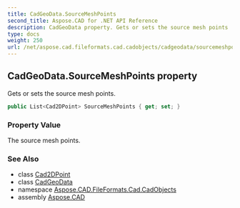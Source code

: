 ```yaml
---
title: CadGeoData.SourceMeshPoints
second_title: Aspose.CAD for .NET API Reference
description: CadGeoData property. Gets or sets the source mesh points
type: docs
weight: 250
url: /net/aspose.cad.fileformats.cad.cadobjects/cadgeodata/sourcemeshpoints/
---
```

## CadGeoData.SourceMeshPoints property

Gets or sets the source mesh points.

```csharp
public List<Cad2DPoint> SourceMeshPoints { get; set; }
```

### Property Value

The source mesh points.

### See Also

* class [Cad2DPoint](../../cad2dpoint/)
* class [CadGeoData](../)
* namespace [Aspose.CAD.FileFormats.Cad.CadObjects](../../cadgeodata/)
* assembly [Aspose.CAD](../../../)


